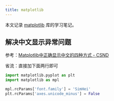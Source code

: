 ```yaml
---
title: matplotlib
---
```


本文记录 [matplotlib](https://matplotlib.org/stable/index.html) 库的学习笔记。

## 解决中文显示异常问题

参考：[Matplotlib中正确显示中文的四种方式 - CSND](https://blog.csdn.net/lemonbit/article/details/121433603)

省流：直接加下面两行即可

```python
import matplotlib.pyplot as plt
import matplotlib as mpl

mpl.rcParams['font.family'] = 'SimHei'
plt.rcParams['axes.unicode_minus'] = False
```

